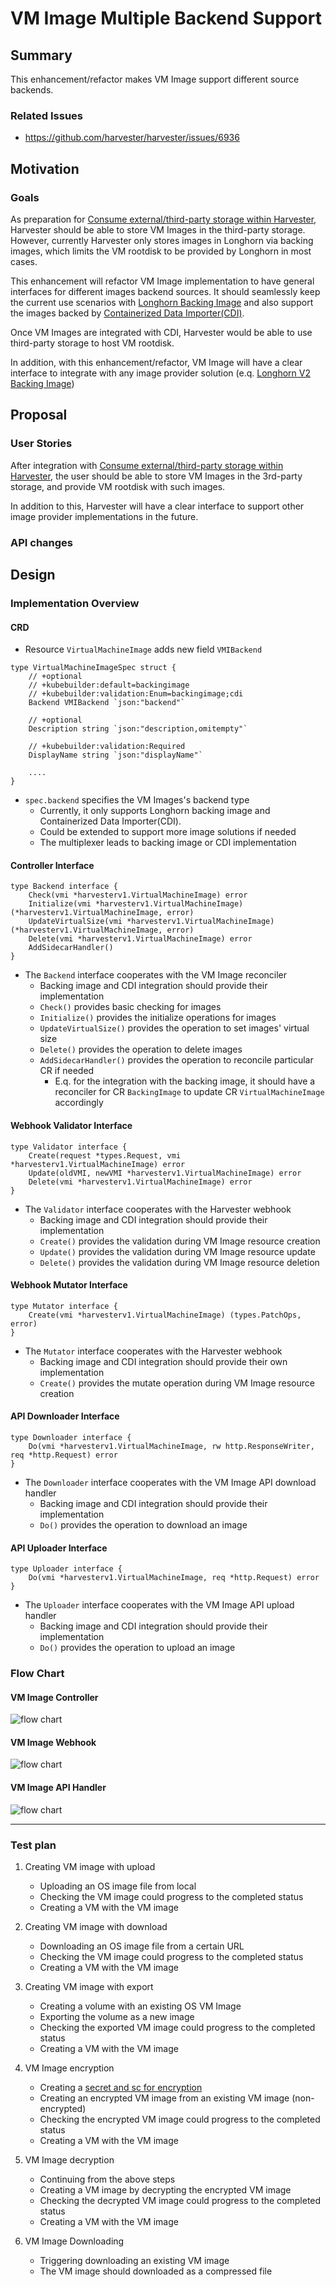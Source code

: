 # VM Image Multiple Backend Support

## Summary

This enhancement/refactor makes VM Image support different source backends.

### Related Issues

- https://github.com/harvester/harvester/issues/6936

## Motivation

### Goals

As preparation for [Consume external/third-party storage within Harvester](https://github.com/harvester/harvester/issues/1199), Harvester should be able to store VM Images in the third-party storage. However, currently Harvester only stores images in Longhorn via backing images, which limits the VM rootdisk to be provided by Longhorn in most cases.

This enhancement will refactor VM Image implementation to have general interfaces for different images backend sources. It should seamlessly keep the current use scenarios with [Longhorn Backing Image](https://longhorn.io/docs/1.7.2/advanced-resources/backing-image/) and also support the images backed by [Containerized Data Importer(CDI)](https://github.com/kubevirt/containerized-data-importer).

Once VM Images are integrated with CDI, Harvester would be able to use third-party storage to host VM rootdisk. 

In addition, with this enhancement/refactor, VM Image will have a clear interface to integrate with any image provider solution (e.q. [Longhorn V2 Backing Image](https://github.com/longhorn/longhorn/blob/master/enhancements/20241203-v2-backing-image-support.md))

## Proposal

### User Stories

After integration with [Consume external/third-party storage within Harvester](https://github.com/harvester/harvester/issues/1199), the user should be able to store VM Images in the 3rd-party storage, and provide VM rootdisk with such images.

In addition to this, Harvester will have a clear interface to support other image provider implementations in the future.

### API changes

## Design

### Implementation Overview

#### CRD

- Resource `VirtualMachineImage` adds new field `VMIBackend`
```
type VirtualMachineImageSpec struct {
	// +optional
	// +kubebuilder:default=backingimage
	// +kubebuilder:validation:Enum=backingimage;cdi
	Backend VMIBackend `json:"backend"`

	// +optional
	Description string `json:"description,omitempty"`

	// +kubebuilder:validation:Required
	DisplayName string `json:"displayName"`

    ....
}
```
- `spec.backend` specifies the VM Images's backend type
  - Currently, it only supports Longhorn backing image and Containerized Data Importer(CDI).
  - Could be extended to support more image solutions if needed
  - The multiplexer leads to backing image or CDI implementation

#### Controller Interface

```
type Backend interface {
	Check(vmi *harvesterv1.VirtualMachineImage) error
	Initialize(vmi *harvesterv1.VirtualMachineImage) (*harvesterv1.VirtualMachineImage, error)
	UpdateVirtualSize(vmi *harvesterv1.VirtualMachineImage) (*harvesterv1.VirtualMachineImage, error)
	Delete(vmi *harvesterv1.VirtualMachineImage) error
	AddSidecarHandler()
}
```
- The `Backend` interface cooperates with the VM Image reconciler
  - Backing image and CDI integration should provide their implementation
  - `Check()` provides basic checking for images
  - `Initialize()` provides the initialize operations for images
  - `UpdateVirtualSize()` provides the operation to set images' virtual size
  - `Delete()` provides the operation to delete images
  - `AddSidecarHandler()` provides the operation to reconcile particular CR if needed
    - E.q. for the integration with the backing image, it should have a reconciler for CR `BackingImage` to update CR `VirtualMachineImage` accordingly

#### Webhook Validator Interface
```
type Validator interface {
	Create(request *types.Request, vmi *harvesterv1.VirtualMachineImage) error
	Update(oldVMI, newVMI *harvesterv1.VirtualMachineImage) error
	Delete(vmi *harvesterv1.VirtualMachineImage) error
}
```
- The `Validator` interface cooperates with the Harvester webhook
  - Backing image and CDI integration should provide their implementation
  - `Create()` provides the validation during VM Image resource creation
  - `Update()` provides the validation during VM Image resource update
  - `Delete()` provides the validation during VM Image resource deletion

#### Webhook Mutator Interface
```
type Mutator interface {
	Create(vmi *harvesterv1.VirtualMachineImage) (types.PatchOps, error)
}
```
- The `Mutator` interface cooperates with the Harvester webhook
  - Backing image and CDI integration should provide their own implementation
  - `Create()` provides the mutate operation during VM Image resource creation

#### API Downloader Interface
```
type Downloader interface {
	Do(vmi *harvesterv1.VirtualMachineImage, rw http.ResponseWriter, req *http.Request) error
}
```
- The `Downloader` interface cooperates with the VM Image API download handler
  - Backing image and CDI integration should provide their implementation
  - `Do()` provides the operation to download an image

#### API Uploader Interface
```
type Uploader interface {
	Do(vmi *harvesterv1.VirtualMachineImage, req *http.Request) error
}
```
- The `Uploader` interface cooperates with the VM Image API upload handler
  - Backing image and CDI integration should provide their implementation
  - `Do()` provides the operation to upload an image

### Flow Chart ###

#### VM Image Controller ####

![flow chart](./20241227-vm-image-multiple-backend-support/controller-flow.jpg)

#### VM Image Webhook ####

![flow chart](./20241227-vm-image-multiple-backend-support/webhook-flow.jpg)

#### VM Image API Handler ####

![flow chart](./20241227-vm-image-multiple-backend-support/api-handler-flow.jpg)

---

### Test plan

1. Creating VM image with upload
   - Uploading an OS image file from local
   - Checking the VM image could progress to the completed status
   - Creating a VM with the VM image

2. Creating VM image with download
   - Downloading an OS image file from a certain URL
   - Checking the VM image could progress to the completed status
   - Creating a VM with the VM image

3. Creating VM image with export
   - Creating a volume with an existing OS VM Image
   - Exporting the volume as a new image
   - Checking the exported VM image could progress to the completed status
   - Creating a VM with the VM image

4. VM Image encryption
   - Creating a [secret and sc for encryption](https://docs.harvesterhci.io/v1.4/image/image-security/)
   - Creating an encrypted VM image from an existing VM image (non-encrypted)
   - Checking the encrypted VM image could progress to the completed status
   - Creating a VM with the VM image

5. VM Image decryption
   - Continuing from the above steps
   - Creating a VM image by decrypting the encrypted VM image
   - Checking the decrypted VM image could progress to the completed status
   - Creating a VM with the VM image

6. VM Image Downloading
   - Triggering downloading an existing VM image
   - The VM image should downloaded as a compressed file
